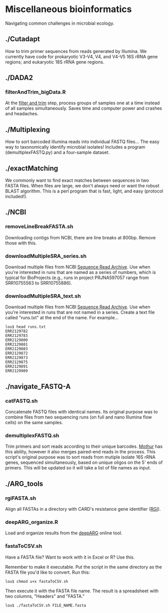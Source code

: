 # Miscellaneous bioinformatics

Navigating common challenges in microbial ecology.

## ./Cutadapt
How to trim primer sequences from reads generated by Illumina. We currently have code for prokaryotic V3-V4, V4, and V4-V5 16S rRNA gene regions; and eukaryotic 18S rRNA gene regions.


## ./DADA2

### filterAndTrim_bigData.R

At the [filter and trim](https://benjjneb.github.io/dada2/tutorial.html) step, process groups of samples one at a time instead of all samples simultaneously. Saves time and computer power and crashes and headaches.


## ./Multiplexing
How to sort barcoded illumina reads into individual FASTQ files... The easy way to taxonomically identify microbial isolates! Includes a program (demultiplexFASTQ.py) and a four-sample dataset.


## ./exactMatching
We commonly want to find exact matches between sequences in two FASTA files. When files are large, we don't always need or want the robust BLAST algorithm. This is a perl program that is fast, light, and easy (protocol included!).

## ./NCBI

### removeLineBreakFASTA.sh
Downloading contigs from NCBI, there are line breaks at 800bp. Remove those with this.

### downloadMultipleSRA_series.sh
Download multiple files from NCBI [Sequence Read Archive](https://www.ncbi.nlm.nih.gov/sra). Use when you're interested in runs that are named as a series of numbers, which is typical for BioProjects (e.g., runs in project PRJNA597057 range from SRR10755563 to SRR10755886).

### downloadMultipleSRA_text.sh
Download multiple files from NCBI [Sequence Read Archive](https://www.ncbi.nlm.nih.gov/sra). Use when you're interested in runs that are not named in a series. Create a text file called "runs.txt" at the end of the name. For example...

```
lou$ head runs.txt
ERR2129782
ERR2129783
ERR2129800
ERR2129801
ERR2129803
ERR2129872
ERR2129873
ERR2129875
ERR2129891
ERR2129909
````

## ./navigate_FASTQ-A

### catFASTQ.sh
Concatenate FASTQ files with identical names. Its original purpose was to combine files from two sequencing runs (on full and nano Illumina flow cells) on the same samples. 


### demultiplexFASTQ.sh
Trim primers and sort reads according to their unique barcodes. [Mothur](https://mothur.org/wiki/make.contigs/) has this ability, however it also merges paired-end reads in the process. This script's original purpose was to sort reads from mutiple isolate 16S rRNA genes, sequenced simultaneously, based on unique oligos on the 5' ends of primers. This will be updated so it will take a list of file names as input.


## ./ARG_tools

### rgiFASTA.sh
Align all FASTAs in a directory with CARD's resistance gene identifier ([RGI](https://card.mcmaster.ca/analyze/rgi)).


### deepARG_organize.R
Load and organize results from the [deepARG](https://bench.cs.vt.edu/deeparg_analyze/) online tool. 

### fastaToCSV.sh
Have a FASTA file? Want to work with it in Excel or R? Use this. 

Remember to make it executable. Put the script in the same directory as the FASTA file you'd like to convert. Run this:
```
lou$ chmod u+x fastaToCSV.sh
```

Then execute it with the FASTA file name. The result is a spreadsheet with two columns, "Headers" and "FASTA."
```
lou$ ./fastaToCSV.sh FILE_NAME.fasta
```
